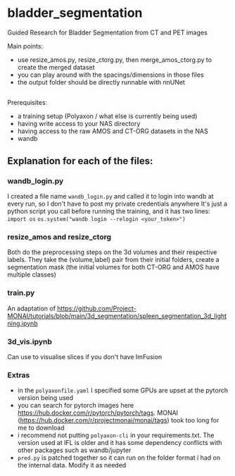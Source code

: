 # bladder_segmentation
Guided Research for Bladder Segmentation from CT and PET images

Main points:
- use resize_amos.py, resize_ctorg.py, then merge_amos_ctorg.py to create the merged dataset
- you can play around with the spacings/dimensions in those files
- the output folder should be directly runnable with nnUNet

##
Prerequisites:
- a training setup (Polyaxon / what else is currently being used)
- having write access to your NAS directory 
- having access to the raw AMOS and CT-ORG datasets in the NAS
- wandb
## Explanation for each of the files:

### wandb_login.py
I created a file name `wandb_login.py` and called it to login into wandb at every run, so I don't have to post my private credentials anywhere
It's just a python script you call before running the training, and it has two lines:
`import os`
`os.system("wandb login --relogin <your_token>")`

### resize_amos and resize_ctorg 
Both do the preprocessing steps on the 3d volumes and their respective labels.
They take the (volume,label) pair from their initial folders, create a segmentation mask (the initial volumes for both CT-ORG and AMOS have multiple classes)

### train.py
An adaptation of https://github.com/Project-MONAI/tutorials/blob/main/3d_segmentation/spleen_segmentation_3d_lightning.ipynb

### 3d_vis.ipynb
Can use to visualise slices if you don't have ImFusion


### Extras
- in the `polyaxonfile.yaml` I specified some GPUs are upset at the pytorch version being used
- you can search for pytorch images here https://hub.docker.com/r/pytorch/pytorch/tags. MONAI (https://hub.docker.com/r/projectmonai/monai/tags) took too long for me to download
- i recommend not putting `polyaxon-cli` in your requirements.txt. The version used at IFL is older and it has some dependency conflicts with other packages such as wandb/jupyter
- `pred.py` is patched together so it can run on the folder format i had on the internal data. Modify it as needed